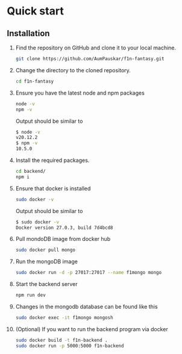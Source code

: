 # Quick start

## Installation
1. Find the repository on GitHub and clone it to your local machine.
    ```bash
    git clone https://github.com/AumPauskar/f1n-fantasy.git
    ```
2. Change the directory to the cloned repository.
    ```bash
    cd f1n-fantasy
    ```
3. Ensure you have the latest node and npm packages
    ```bash
    node -v
    npm -v
    ```
    Output should be similar to
    ```bash
    $ node -v
    v20.12.2
    $ npm -v
    10.5.0
    ```
4. Install the required packages.
    ```bash
    cd backend/
    npm i
    ```
5. Ensure that docker is installed
    ```bash
    sudo docker -v
    ```
    Output should be similar to
    ```bash
    $ sudo docker -v
    Docker version 27.0.3, build 7d4bcd8
    ```
6. Pull mondoDB image from docker hub
    ```bash
    sudo docker pull mongo
    ```
7. Run the mongoDB image
    ```bash
    sudo docker run -d -p 27017:27017 --name f1mongo mongo
    ```
8. Start the backend server
    ```bash
    npm run dev
    ```
9. Changes in the mongodb database can be found like this
    ```bash
    sudo docker exec -it f1mongo mongosh
    ```
10. (Optional) If you want to run the backend program via docker
    ```bash
    sudo docker build -t f1n-backend .
    sudo docker run -p 5000:5000 f1n-backend
    ```